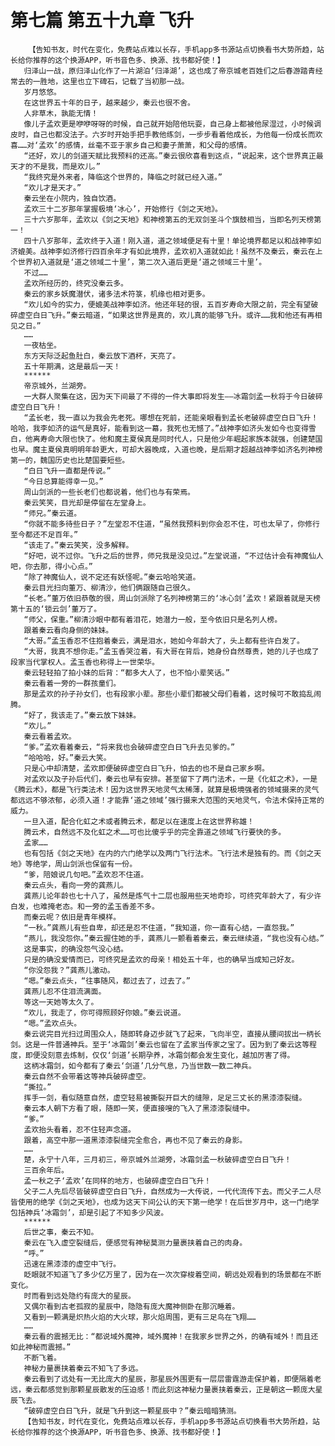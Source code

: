 # 第七篇 第五十九章 飞升
        【告知书友，时代在变化，免费站点难以长存，手机app多书源站点切换看书大势所趋，站长给你推荐的这个换源APP，听书音色多、换源、找书都好使！】
       归泽山一战，原归泽山化作了一片湖泊‘归泽湖’，这也成了帝京城老百姓们之后春游踏青经常去的一胜地，这里也立下碑石，记载了当初那一战。
       岁月悠悠。
       在这世界五十年的日子，越来越少，秦云也很不舍。
       人非草木，孰能无情！
       像儿子孟欢更是咿咿呀呀的时候，自己就开始陪他玩耍，自己身上都被他尿湿过，小时候调皮时，自己也都没法子。六岁时开始手把手教他练剑，一步步看着他成长，为他每一份成长而欢喜……对‘孟欢’的感情，丝毫不亚于家乡自己和妻子萧萧，和父母的感情。
       “还好，欢儿的剑道天赋比我预料的还高。”秦云很欣喜看到这点，“说起来，这个世界真正最天才的不是我，而是欢儿。”
       “我终究是外来者，降临这个世界的，降临之时就已经入道。”
       “欢儿才是天才。”
       秦云坐在小院内，独自饮酒。
       孟欢三十二岁那年掌握极境‘冰心’，开始修行《剑之天地》。
       三十六岁那年，孟欢以《剑之天地》和神榜第五的无双剑圣斗个旗鼓相当，当即名列天榜第一！
       四十八岁那年，孟欢终于入道！刚入道，道之领域便足有十里！单论境界都足以和战神李如济媲美。战神李如济修行四百余年才有如此境界，孟欢初入道就如此！虽然不及秦云，秦云在上个世界初入道就是‘道之领域二十里’，第二次入道后更是‘道之领域三十里’。
       不过……
       孟欢所经历的，终究没秦云多。
       秦云的家乡妖魔潜伏，诸多法术符箓，机缘也相对更多。
       “欢儿如今的实力，便媲美战神李如济。他还年轻的很，五百岁寿命大限之前，完全有望破碎虚空白日飞升。”秦云暗道，“如果这世界是真的，欢儿真的能够飞升。或许……我和他还有再相见之日。”
       ……
       一夜枯坐。
       东方天际泛起鱼肚白，秦云放下酒杯，天亮了。
       五十年期满，这是最后一天！
       ******
       帝京城外，兰湖旁。
       一大群人聚集在这，因为天下间最了不得的一件大事即将发生——冰霜剑孟一秋将于今日破碎虚空白日飞升！
       “孟长老，我一直以为我会先老死。哪想在死前，还能亲眼看到孟长老破碎虚空白日飞升！哈哈，我李如济的运气是真好，能看到这一幕，我死也无憾了。”战神李如济头发如今也变得雪白，他离寿命大限也快了。他和魔主夏侯真是同时代人，只是他少年崛起家族本就强，创建楚国也早。魔主夏侯真明明年龄更大，可却大器晚成，入道也晚，是后期才超越战神李如济名列神榜第一的，魏国历史也比楚国要短些。
       “白日飞升一直都是传说。”
       “今日总算能得幸一见。”
       周山剑派的一些长老们也都说着，他们也与有荣焉。
       秦云笑笑，目光却是停留在左堂身上。
       “师兄。”秦云道。
       “你就不能多待些日子？”左堂忍不住道，“虽然我预料到你会忍不住，可也太早了，你修行至今都还不足百年。”
       “该走了。”秦云笑笑，没多解释。
       “好吧，说不过你。飞升之后的世界，师兄我是没见过。”左堂说道，“不过估计会有神魔仙人吧，你去那，得小心点。”
       “除了神魔仙人，说不定还有妖怪呢。”秦云哈哈笑道。
       秦云目光扫向董万、柳清沙，他们俩跟随自己很久。
       “长老。”董万依旧恭敬的很，周山剑派除了名列神榜第三的‘冰心剑’孟欢！紧跟着就是天榜第十五的‘锁云剑’董万了。
       “师父，保重。”柳清沙眼中都有着泪花，她潜力一般，至今依旧只是名列人榜。
       跟着秦云看向身侧的妹妹。
       “大哥。”孟玉香忍不住抱着秦云，满是泪水，她如今年龄大了，头上都有些许白发了。
       “大哥，我真不想你走。”孟玉香哭泣着，有大哥在背后，她身份自然尊贵，她的儿子也成了段家当代掌权人。孟玉香也称得上一世荣华。
       秦云轻轻拍了拍小妹的后背：“都多大人了，也不怕小辈笑话。”
       秦云看着一旁的一群孩童们。
       那是孟欢的孙子孙女们，也有段家小辈。那些小辈们都被父母们看着，这时候可不敢捣乱闹腾。
       “好了，我该走了。”秦云放下妹妹。
       “欢儿。”
       秦云看着孟欢。
       “爹。”孟欢看着秦云，“将来我也会破碎虚空白日飞升去见爹的。”
       “哈哈哈，好。”秦云大笑。
       只是心中却清楚，孟欢即便破碎虚空白日飞升，怕去的也不是自己家乡啊。
       对孟欢以及子孙后代们，秦云也早有安排。甚至留下了两门法术，一是《化虹之术》，一是《腾云术》，都是飞行类法术！因为这世界天地灵气太稀薄，就算是极境强者的领域摄来的灵气都远远不够浓郁，必须入道！才能靠‘道之领域’强行摄来大范围的天地灵气，令法术保持正常的威力。
       一旦入道，配合化虹之术或者腾云术，都足以在速度上在这世界称雄！
       腾云术，自然远不及化虹之术……可也比傻乎乎的完全靠道之领域飞行要快的多。
       孟家……
       也有包括《剑之天地》在内的六门绝学以及两门飞行法术。飞行法术是独有的。而《剑之天地》等绝学，周山剑派也保留有一份。
       “爹，陪娘说几句吧。”孟欢忍不住道。
       秦云点头，看向一旁的龚燕儿。
       龚燕儿论年龄也七十八了，虽然是炼气十二层也服用些天地奇珍，可终究年龄大了，有少许白发，也难掩老态。和一旁的孟玉香差不多。
       而秦云呢？依旧是青年模样。
       “一秋。”龚燕儿有些自卑，却还是忍不住道，“我知道，你一直有心结，一直怨我。”
       “燕儿，我没怨你。”秦云握住她的手，龚燕儿一颤看着秦云，秦云继续道，“我也没有心结。”
       这是事实，的确没怨气没心结。
       只是的确没爱情而已，可终究是孟欢的母亲！相处五十年，也的确早当成知己好友。
       “你没怨我？”龚燕儿激动。
       “嗯。”秦云点头，“往事随风，都过去了，过去了。”
       龚燕儿忍不住泪流满面。
       等这一天她等太久了。
       “欢儿，我走了，你可得照顾好你娘。”秦云说道。
       “嗯。”孟欢点头。
       秦云说完目光扫过周围众人，随即转身迈步就飞了起来，飞向半空，直接从腰间拔出一柄长剑。这是一件普通神兵。至于‘冰霜剑’秦云也留在了孟家当传家之宝了。因为到了秦云这等程度，即便没刻意去炼制，仅仅‘剑道’长期孕养，冰霜剑都会发生变化，越加厉害了得。
       这柄冰霜剑，如今都有了秦云‘剑道’几分气息，乃当世数一数二神兵。
       秦云自然不会带着这等神兵破碎虚空。
       “撕拉。”
       挥手一剑，看似随意自然，虚空轻易被撕裂开巨大的缝隙，足足三丈长的黑漆漆裂缝。
       秦云本人朝下方看了眼，随即一笑，便直接嗖的飞入了黑漆漆裂缝中。
       “爹。”
       孟欢抬头看着，忍不住轻声念道。
       跟着，高空中那一道黑漆漆裂缝完全愈合，再也不见了秦云的身影。
       ……
       楚，永宁十八年，三月初三，帝京城外兰湖旁，冰霜剑孟一秋破碎虚空白日飞升！
       三百余年后。
       孟一秋之子‘孟欢’在同样的地方，也破碎虚空白日飞升！
       父子二人先后尽皆破碎虚空白日飞升，自然成为一大传说，一代代流传下去。而父子二人尽皆使用的绝学《剑之天地》，也成为这天下间公认的天下第一绝学！在后世岁月中，这一门绝学包括神兵‘冰霜剑’，却是引起了不知多少风波。
       ******
       后世之事，秦云不知。
       秦云在飞入虚空裂缝后，便感觉有神秘莫测力量裹挟着自己的肉身。
       “呼。”
       迅速在黑漆漆的虚空中飞行。
       眨眼就不知道飞了多少亿万里了，因为在一次次穿梭着空间，朝远处观看到的场景都在不断变化。
       时而看到远处隐约有庞大的星辰。
       又偶尔看到古老孤寂的星辰中，隐隐有庞大魔神侧卧在那沉睡着。
       又看到一颗满是炽热火焰的大火球，那火焰周围，更有三足鸟在飞翔……
       ……
       秦云看的震撼无比：“都说域外魔神，域外魔神！在我家乡世界之外，的确有域外！而且还如此神秘而震撼。”
       不断飞着。
       神秘力量裹挟着秦云不知飞了多远。
       秦云看到了远处有一无比庞大的星辰，那星辰外围更有一层层雷霆游走保护着，即便隔着老远，秦云都感觉到那颗星辰散发的压迫感！而此刻这神秘力量裹挟着秦云，正是朝这一颗庞大星辰飞去。
       “破碎虚空白日飞升，就是飞升到这一颗星辰中？”秦云暗暗猜测。
       【告知书友，时代在变化，免费站点难以长存，手机app多书源站点切换看书大势所趋，站长给你推荐的这个换源APP，听书音色多、换源、找书都好使！】